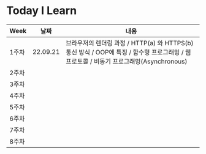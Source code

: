 # Today I Learn
| Week | 날짜 | 내용 |
| ------ | -- | -- |
| 1주차 | 22.09.21 | 브라우저의 렌더링 과정 / HTTP(a) 와 HTTPS(b)통신 방식 / OOP에 특징 / 함수형 프로그래밍 / 웹 프로토콜 / 비동기 프로그래밍(Asynchronous) | 
| 2주차 |  |  | 
| 3주차 |  |  | 
| 4주차 |  |  | 
| 5주차 |  |  |
| 6주차 |  |  |
| 7주차 |  |  |
| 8주차 |  |  |
